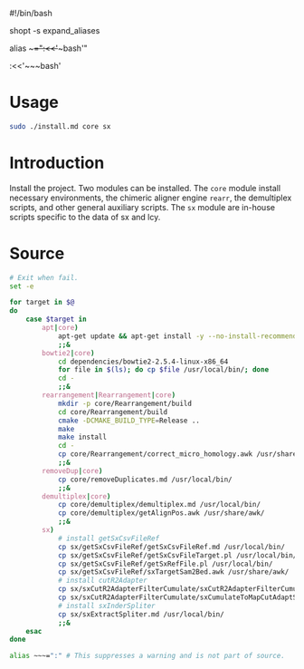#!/bin/bash

shopt -s expand_aliases

alias ~~~=":<<'~~~bash'"

:<<'~~~bash'

# Usage
```bash
sudo ./install.md core sx
```

# Introduction
Install the project. Two modules can be installed. The `core` module install necessary environments, the chimeric aligner engine `rearr`, the demultiplex scripts, and other general auxiliary scripts. The `sx` module are in-house scripts specific to the data of sx and lcy.

# Source
~~~bash
# Exit when fail.
set -e

for target in $@
do
    case $target in
        apt|core)
            apt-get update && apt-get install -y --no-install-recommends unzip build-essential libncurses5-dev gawk cutadapt samtools cmake bedtools
            ;;&
        bowtie2|core)
            cd dependencies/bowtie2-2.5.4-linux-x86_64
            for file in $(ls); do cp $file /usr/local/bin/; done
            cd -
            ;;&
        rearrangement|Rearrangement|core)
            mkdir -p core/Rearrangement/build
            cd core/Rearrangement/build
            cmake -DCMAKE_BUILD_TYPE=Release ..
            make
            make install
            cd -
            cp core/Rearrangement/correct_micro_homology.awk /usr/share/awk/
            ;;&
        removeDup|core)
            cp core/removeDuplicates.md /usr/local/bin/
            ;;&
        demultiplex|core)
            cp core/demultiplex/demultiplex.md /usr/local/bin/
            cp core/demultiplex/getAlignPos.awk /usr/share/awk/
            ;;&
        sx)
            # install getSxCsvFileRef
            cp sx/getSxCsvFileRef/getSxCsvFileRef.md /usr/local/bin/
            cp sx/getSxCsvFileRef/getSxCsvFileTarget.pl /usr/local/bin/
            cp sx/getSxCsvFileRef/getSxRefFile.pl /usr/local/bin/
            cp sx/getSxCsvFileRef/sxTargetSam2Bed.awk /usr/share/awk/
            # install cutR2Adapter
            cp sx/sxCutR2AdapterFilterCumulate/sxCutR2AdapterFilterCumulate.md /usr/local/bin/
            cp sx/sxCutR2AdapterFilterCumulate/sxCumulateToMapCutAdaptSpliter.awk /usr/share/awk/
            # install sxInderSpliter
            cp sx/sxExtractSpliter.md /usr/local/bin/
            ;;&
    esac
done
~~~

~~~bash
alias ~~~=":" # This suppresses a warning and is not part of source.
~~~
